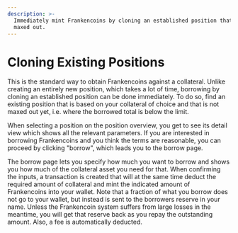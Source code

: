```yaml
---
description: >-
  Immediately mint Frankencoins by cloning an established position that is not
  maxed out.
---
```


# Cloning Existing Positions

This is the standard way to obtain Frankencoins against a collateral. Unlike creating an entirely new position, which takes a lot of time, borrowing by cloning an established position can be done immediately. To do so, find an existing position that is based on your collateral of choice and that is not maxed out yet, i.e. where the borrowed total is below the limit.



When selecting a position on the position overview, you get to see its detail view which shows all the relevant parameters. If you are interested in borrowing Frankencoins and you think the terms are reasonable, you can proceed by clicking "borrow", which leads you to the borrow page.



The borrow page lets you specify how much you want to borrow and shows you how much of the collateral asset you need for that. When confirming the inputs, a transaction is created that will at the same time deduct the required amount of collateral and mint the indicated amount of Frankencoins into your wallet. Note that a fraction of what you borrow does not go to your wallet, but instead is sent to the borrowers reserve in your name. Unless the Frankencoin system suffers from large losses in the meantime, you will get that reserve back as you repay the outstanding amount. Also, a fee is automatically deducted.
